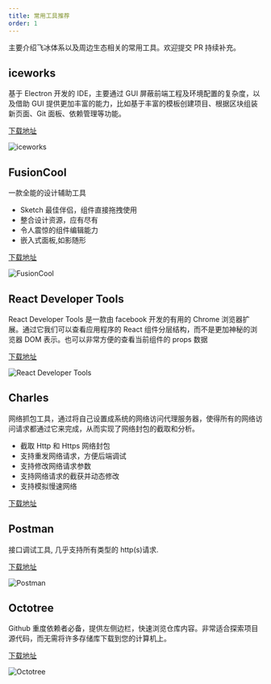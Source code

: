 ```yaml
---
title: 常用工具推荐
order: 1
---
```


主要介绍飞冰体系以及周边生态相关的常用工具。欢迎提交 PR 持续补充。

## iceworks

基于 Electron 开发的 IDE，主要通过 GUI 屏蔽前端工程及环境配置的复杂度，以及借助 GUI 提供更加丰富的能力，比如基于丰富的模板创建项目、根据区块组装新页面、Git 面板、依赖管理等功能。

[下载地址](https://ice.work/iceworks)

![iceworks](https://g.alicdn.com/fusion-site/next/0.3.3/assets/img/tool-ice-banner.png)

## FusionCool

一款全能的设计辅助工具

- Sketch 最佳伴侣，组件直接拖拽使用
- 整合设计资源，应有尽有
- 令人震惊的组件编辑能力
- 嵌入式面板,如影随形

[下载地址](https://fusion.design/tool)

![FusionCool](https://img.alicdn.com/tfs/TB1UnVfrzTpK1RjSZKPXXa3UpXa-2468-1672.png)

## React Developer Tools

React Developer Tools 是一款由 facebook 开发的有用的 Chrome 浏览器扩展。通过它我们可以查看应用程序的 React 组件分层结构，而不是更加神秘的浏览器 DOM 表示。也可以非常方便的查看当前组件的 props 数据

[下载地址](https://github.com/facebook/react-devtools)

![React Developer Tools](https://img.alicdn.com/tfs/TB1TgyxU9zqK1RjSZFpXXakSXXa-640-400.png)

## Charles

网络抓包工具，通过将自己设置成系统的网络访问代理服务器，使得所有的网络访问请求都通过它来完成，从而实现了网络封包的截取和分析。

- 截取 Http 和 Https 网络封包
- 支持重发网络请求，方便后端调试
- 支持修改网络请求参数
- 支持网络请求的截获并动态修改
- 支持模拟慢速网络

[下载地址](https://www.charlesproxy.com/)

## Postman

接口调试工具, 几乎支持所有类型的 http(s)请求.

[下载地址](https://www.getpostman.com/)

![Postman](https://img.alicdn.com/tfs/TB184usUYvpK1RjSZPiXXbmwXXa-572-372.svg)

## Octotree

Github 重度依赖者必备，提供左侧边栏，快速浏览仓库内容。非常适合探索项目源代码，而无需将许多存储库下载到您的计算机上。

[下载地址](https://chrome.google.com/webstore/detail/octotree/bkhaagjahfmjljalopjnoealnfndnagc)

![Octotree](https://img.alicdn.com/tfs/TB1U.apU4TpK1RjSZR0XXbEwXXa-640-400.png)
